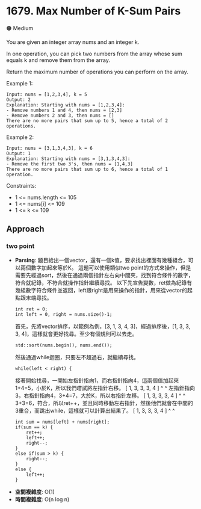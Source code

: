 # 1679. Max Number of K-Sum Pairs

🟠 Medium

You are given an integer array nums and an integer k.

In one operation, you can pick two numbers from the array whose sum equals k and remove them from the array.

Return the maximum number of operations you can perform on the array.

Example 1:
```
Input: nums = [1,2,3,4], k = 5
Output: 2
Explanation: Starting with nums = [1,2,3,4]:
- Remove numbers 1 and 4, then nums = [2,3]
- Remove numbers 2 and 3, then nums = []
There are no more pairs that sum up to 5, hence a total of 2 operations.
```

Example 2:
```
Input: nums = [3,1,3,4,3], k = 6
Output: 1
Explanation: Starting with nums = [3,1,3,4,3]:
- Remove the first two 3's, then nums = [1,4,3]
There are no more pairs that sum up to 6, hence a total of 1 operation.
```

Constraints:
- 1 <= nums.length <= 105
- 1 <= nums[i] <= 109
- 1 <= k <= 109

## Approach
### two point
- **Parsing**: 
    題目給出一個vector，還有一個k值，要求找出裡面有幾種組合，可以兩個數字加起來等於K。
    這題可以使用類似two point的方式來操作，但是需要先經過sort，然後在通過兩個指針左右向中間夾，找到符合條件的數字，符合就紀錄，不符合就操作指針繼續尋找。
    以下先宣告變數，ret做為紀錄有幾組數字符合條件並返回，left跟right是用來操作的指針，用來從vector的起點跟末端尋找。
    ```
    int ret = 0;
    int left = 0, right = nums.size()-1;
    ```
    首先，先將vector排序，以範例為例，[3, 1, 3, 4, 3]，經過排序後，[1, 3, 3, 3, 4]，這樣就會更好找尋。至少有個規則可以去走。
    ```
    std::sort(nums.begin(), nums.end());
    ```
    然後通過while迴圈，只要左不超過右，就繼續尋找。
    ```
    while(left < right) {
    ```
    接著開始找尋，一開始左指針指向1，而右指針指向4，這兩個值加起來1+4=5，小於K，所以我們嚐試將左指針右移。
    [ 1, 3, 3, 3, 4 ]
      ^           ^
    左指針指向3，右指針指向4，3+4=7，大於K，所以右指針左移。
    [ 1, 3, 3, 3, 4 ]
         ^        ^
    3+3=6，符合，所以ret++，並且同時移動左右指針，然後他們就會在中間的3重合，而跳出while，這樣就可以計算出結果了。
    [ 1, 3, 3, 3, 4 ]
         ^     ^   
    ```
    int sum = nums[left] + nums[right];
    if(sum == k) {
        ret++;
        left++;
        right--;
    }
    else if(sum > k) {
        right--;
    }
    else {
        left++;
    }
    ```
- **空間複雜度**: O(1)
- **時間複雜度**: O(n log n)